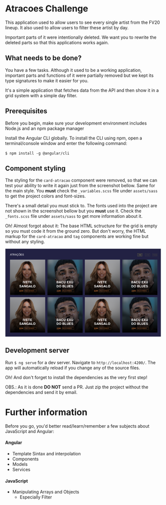 # Atracoes Challenge

This application used to allow users to see every single artist from the FV20 lineup. It also used to allow users to filter these artist by day.

Important parts of it were intentionally deleted. We want you to rewrite the deleted parts so that this applications works again.

## What needs to be done?

You have a few tasks. Although it used to be a working application, important parts and functions of it were partially removed but we kept its type signatures to make it easier for you.

It's a simple application that fetches data from the API and then show it in a grid system with a simple day filter.

## Prerequisites

Before you begin, make sure your development environment includes Node.js and an npm package manager

Install the Angular CLI globally. To install the CLI using npm, open a terminal/console window and enter the following command:

`$ npm install -g @angular/cli`

## Component styling

The styling for the `card-atracao` component were removed, so that we can test your ability to write it again just from the screenshot bellow.
Same for the main style. You **must** check the `_variables.scss` file under `assets/sass` to get the project colors and font-sizes.

There's a small detail you must stick to. The fonts used into the project are not shown in the screenshot bellow but you **must** use it. Check the `_fonts.scss` file under `assets/sass` to get more information about it.

Oh! Almost forgot about it: The base HTML sctructure for the grid is empty so you must code it from the ground zero. But don't worry, the HTML markup for the `card-atracao` and `tag` components are working fine but without any styling.

![Base layout](data/screenshot.png)

## Development server

Run `$ ng serve` for a dev server. Navigate to `http://localhost:4200/`. The app will automatically reload if you change any of the source files.

Oh! And don't forget to install the dependencies as the very first step!

OBS.: As it is done **DO NOT** send a PR. Just zip the project without the dependencies and send it by email.

# Further information

Before you go, you'd better read/learn/remember a few subjects about JavaScript and Angular:

#### Angular 
- Template Sintax and interpolation
- Components
- Models
- Services

#### JavaScript
- Manipulating Arrays and Objects
  - Especially Filter

